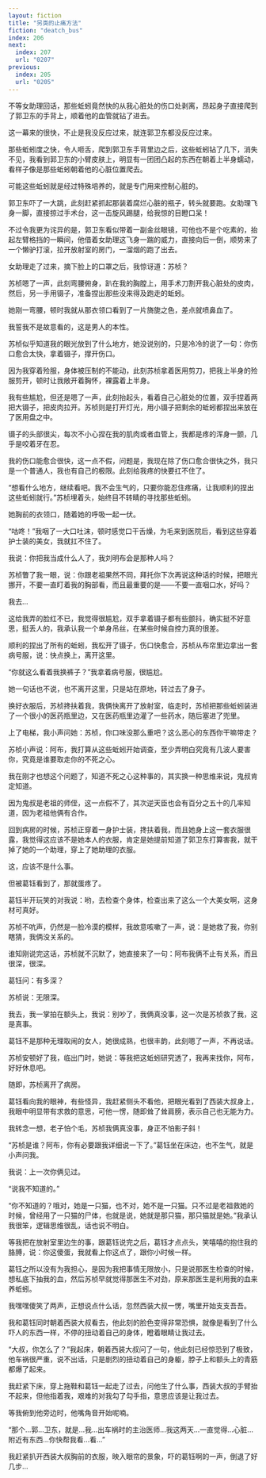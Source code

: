 ```yaml
---
layout: fiction
title: "另类的止痛方法"
fiction: "deatch_bus"
index: 206
next:
  index: 207
  url: "0207"
previous:
  index: 205
  url: "0205"
---
```

不等女助理回话，那些蚯蚓竟然快的从我心脏处的伤口处剥离，昂起身子直接爬到了郭卫东的手背上，顺着他的血管就钻了进去。

这一幕来的很快，不止是我没反应过来，就连郭卫东都没反应过来。

那些蚯蚓度之快，令人咂舌，爬到郭卫东手背里边之后，这些蚯蚓钻了几下，消失不见，我看到郭卫东的小臂皮肤上，明显有一团团凸起的东西在朝着上半身蠕动，看样子像是那些蚯蚓朝着他的心脏位置爬去。

可能这些蚯蚓就是经过特殊培养的，就是专门用来控制心脏的。

郭卫东吓了一大跳，此刻赶紧抓起那装着腐烂心脏的瓶子，转头就要跑。女助理飞身一脚，直接掠过手术台，这一击旋风踢腿，给我惊的目瞪口呆！

不过令我更为诧异的是，郭卫东看似带着一副金丝眼镜，可他也不是个吃素的，抬起左臂格挡的一瞬间，他借着女助理这飞身一踹的威力，直接向后一倒，顺势来了一个懒驴打滚，拉开放射室的房门，一溜烟的跑了出去。

女助理走了过来，摘下脸上的口罩之后，我惊讶道：苏桢？

苏桢嗯了一声，此刻弯腰俯身，趴在我的胸膛上，用手术刀割开我心脏处的皮肉，然后，另一手用镊子，准备捏出那些没来得及跑走的蚯蚓。

她刚一弯腰，顿时我就从那衣领口看到了一片旖旎之色，差点就喷鼻血了。

我誓我不是故意看的，这是男人的本性。

苏桢似乎知道我的眼光放到了什么地方，她没说别的，只是冷冷的说了一句：你伤口愈合太快，拿着镊子，撑开伤口。

因为我穿着殓服，身体被压制的不能动，此刻苏桢拿着医用剪刀，把我上半身的殓服剪开，顿时让我敞开着胸怀，裸露着上半身。

我有些尴尬，但还是嗯了一声，此刻抬起头，看着自己心脏处的位置，双手捏着两把大镊子，把皮肉拉开。苏桢则是打开灯光，用小镊子把剩余的蚯蚓都捏出来放在了医用盘之中。

镊子的头部很尖，每次不小心捏在我的肌肉或者血管上，我都是疼的浑身一颤，几乎是咬着牙在忍。

我的伤口能愈合很快，这一点不假，问题是，我现在除了伤口愈合很快之外，我只是一个普通人，我也有自己的极限。此刻给我疼的快要扛不住了。

“想看什么地方，继续看吧。我不会生气的，只要你能忍住疼痛，让我顺利的捏出这些蚯蚓就行。”苏桢埋着头，始终目不转睛的寻找那些蚯蚓。

她胸前的衣领口，随着她的呼吸一起一伏。

“咕咚！”我咽了一大口吐沫，顿时感觉口干舌燥，为毛来到医院后，看到这些穿着护士装的美女，我就扛不住了。

我说：你把我当成什么人了，我刘明布会是那种人吗？

苏桢瞥了我一眼，说：你跟老祖果然不同，拜托你下次再说这种话的时候，把眼光挪开，不要一直盯着我的胸部看，而且最重要的是――不要一直咽口水，好吗？

我去...

这给我弄的脸红不已，我觉得很尴尬，双手拿着镊子都有些颤抖，确实挺不好意思，挺丢人的，我承认我一个单身吊丝，在某些时候自控力真的很差。

顺利的捏出了所有的蚯蚓，我松开了镊子，伤口快愈合，苏桢从布帘里边拿出一套病号服，说：快点换上，离开这里。

“你就这么看着我换裤子？”我拿着病号服，很尴尬。

她一句话也不说，也不离开这里，只是站在原地，转过去了身子。

换好衣服后，苏桢搀扶着我，我俩快离开了放射室，临走时，苏桢把那些蚯蚓装进了一个很小的医药瓶里边，又在医药瓶里边灌了一些药水，随后塞进了兜里。

上了电梯，我小声问她：苏桢，你口味没那么重吧？这么恶心的东西你干嘛带走？

苏桢小声说：阿布，我打算从这些蚯蚓开始调查，至少弄明白究竟有几波人要害你，究竟是谁要取走你的不死之心。

我在刚才也想这个问题了，知道不死之心这种事的，其实换一种思维来说，鬼叔肯定知道。

因为鬼叔是老祖的师侄，这一点假不了，其次逆天臣也会有百分之五十的几率知道，因为老祖他俩有合作。

回到病房的时候，苏桢正穿着一身护士装，搀扶着我，而且她身上这一套衣服很露，我觉得这应该不是她本人的衣服，肯定是她提前知道了郭卫东打算害我，就干掉了她的一个助理，穿上了她助理的衣服。

这，应该不是什么事。

但被葛钰看到了，那就蛋疼了。

葛钰半开玩笑的对我说：哟，去检查个身体，检查出来了这么一个大美女啊，这身材可真好。

苏桢不吭声，仍然是一脸冷漠的模样，我故意咳嗽了一声，说：是她救了我，你别瞎猜，我俩没关系的。

谁知刚说完这话，苏桢就不沉默了，她直接来了一句：阿布我俩不止有关系，而且很深，很深。

葛钰问：有多深？

苏桢说：无限深。

我去，我一掌拍在额头上，我说：别吵了，我俩真没事，这一次是苏桢救了我，这是真事。

葛钰不是那种无理取闹的女人，她很成熟，也很丰韵，此刻嗯了一声，不再说话。

苏桢安顿好了我，临出门时，她说：等我把这蚯蚓研究透了，我再来找你，阿布，好好休息吧。

随即，苏桢离开了病房。

葛钰看向我的眼神，有些怪异，我赶紧侧头不看他，把眼光看到了西装大叔身上，我眼中明显带有求救的意思，可他一愣，随即耸了耸肩膀，表示自己也无能为力。

我转念一想，老子怕个毛，苏桢我俩真没事，身正不怕影子斜！

“苏桢是谁？阿布，你有必要跟我详细说一下了。”葛钰坐在床边，也不生气，就是小声问我。

我说：上一次你俩见过。

“说我不知道的。”

“你不知道的？哦对，她是一只猫，也不对，她不是一只猫。只不过是老祖救她的时候，曾经用了一只猫的尸体，也就是说，她就是那只猫，那只猫就是她。”我承认我很笨，逻辑思维很乱，话也说不明白。

等我把在放射室里边生的事，跟葛钰说完之后，葛钰才点点头，笑嘻嘻的抱住我的胳膊，说：你这傻蛋，我就看上你这点了，跟你小时候一样。

葛钰之所以没有为我担心，是因为我把事情无限放小，只是说那医生检查的时候，想私底下抽我的血，然后苏桢早就觉得那医生不对劲，原来那医生是利用我的血来养蚯蚓。

我嘿嘿傻笑了两声，正想说点什么话，忽然西装大叔一愣，嘴里开始支支吾吾。

我和葛钰同时朝着西装大叔看去，他此刻的脸色变得非常恐惧，就像是看到了什么吓人的东西一样，不停的扭动着自己的身体，瞪着眼睛让我过去。

“大叔，你怎么了？”我起床，朝着西装大叔问了一句，他此刻已经惊恐到了极致，他车祸很严重，说不出话，只是剧烈的扭动着自己的身躯，脖子上和额头上的青筋都爆了起来。

我赶紧下床，穿上拖鞋和葛钰一起走了过去，问他生了什么事，西装大叔的手臂抬不起来，但他指着我，艰难的对我勾了勾手指，意思应该是让我过去。

等我俯到他旁边时，他嘴角音开始呢喃。

“那个...郭...卫东，就是...我...出车祸时的主治医师...我这两天...一直觉得...心脏...附近有东西...你快帮我看...看...”

我赶紧扒开西装大叔胸前的衣服，映入眼帘的景象，吓的葛钰啊的一声，倒退了好几步...